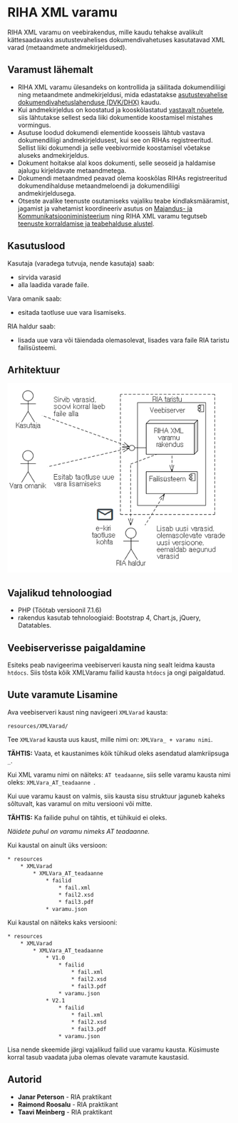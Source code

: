# RIHA XML varamu

RIHA XML varamu on veebirakendus, mille kaudu tehakse avalikult kättesaadavaks asutustevahelises dokumendivahetuses kasutatavad XML varad (metaandmete andmekirjeldused).

## Varamust lähemalt

- RIHA XML varamu ülesandeks on kontrollida ja säilitada dokumendiliigi ning metaandmete andmekirjeldusi, mida edastatakse [asutustevahelise dokumendivahetuslahenduse (DVK/DHX)](https://www.ria.ee/ee/dokumendivahetus-dhx.html) kaudu.
- Kui andmekirjeldus on koostatud ja kooskõlastatud [vastavalt nõuetele](https://mkm.ee/sites/default/files/juhis_dokumendiliigi_xml_andmekirjelduse_koostamiseks.pdf), siis lähtutakse sellest seda liiki dokumentide koostamisel mistahes vormingus.
- Asutuse loodud dokumendi elementide koosseis lähtub vastava dokumendiliigi andmekirjeldusest, kui see on RIHAs registreeritud. Sellist liiki dokumendi ja selle veebivormide koostamisel võetakse aluseks andmekirjeldus.
- Dokument hoitakse alal koos dokumenti, selle seoseid ja haldamise ajalugu kirjeldavate metaandmetega.
- Dokumendi metaandmed peavad olema kooskõlas RIHAs registreeritud dokumendihalduse metaandmeloendi ja dokumendiliigi andmekirjeldusega.
- Otseste avalike teenuste osutamiseks vajaliku teabe kindlaksmääramist, jagamist ja vahetamist koordineeriv asutus on [Majandus- ja Kommunikatsiooniministeerium](https://www.mkm.ee/et/tegevused-eesmargid/infouhiskond/dokumendihaldusest-infohalduseni) ning RIHA XML varamu tegutseb [teenuste korraldamise ja teabehalduse alustel](https://www.riigiteataja.ee/akt/131052017007?leiaKehtiv).

## Kasutuslood

Kasutaja (varadega tutvuja, nende kasutaja) saab:

- sirvida varasid
- alla laadida varade faile.

Vara omanik saab:

- esitada taotluse uue vara lisamiseks.

RIA haldur saab:

- lisada uue vara või täiendada olemasolevat, lisades vara faile RIA taristu failisüsteemi.

## Arhitektuur

![](docs/Architecture.PNG)

## Vajalikud tehnoloogiad

- PHP (Töötab versioonil 7.1.6)
- rakendus kasutab tehnoloogiaid: Bootstrap 4, Chart.js, jQuery, Datatables.

## Veebiserverisse paigaldamine

Esiteks peab navigeerima veebiserveri kausta ning sealt leidma kausta `htdocs`.
Siis tõsta kõik XMLVaramu failid kausta `htdocs` ja ongi paigaldatud.

## Uute varamute Lisamine

Ava veebiserveri kaust ning navigeeri `XMLVarad` kausta:

```
resources/XMLVarad/
```

Tee `XMLVarad` kausta uus kaust, mille nimi on: `XMLVara_ + varamu nimi`.

**TÄHTIS:** Vaata, et kaustanimes kõik tühikud oleks asendatud alamkriipsuga `_`.

Kui XML varamu nimi on näiteks: `AT teadaanne`, siis selle varamu kausta nimi oleks: `XMLVara_AT_teadaanne
`.

Kui uue varamu kaust on valmis, siis kausta sisu struktuur jaguneb kaheks sõltuvalt, kas varamul on mitu  versiooni või mitte.

**TÄHTIS:** Ka failide puhul on tähtis, et tühikuid ei oleks.

*Näidete puhul on varamu nimeks AT teadaanne.*

Kui kaustal on ainult üks versioon:

```
* resources
    * XMLVarad
        * XMLVara_AT_teadaanne
            * failid
                * fail.xml
                * fail2.xsd
                * fail3.pdf
            * varamu.json
```

Kui kaustal on näiteks kaks versiooni:

```
* resources
    * XMLVarad
        * XMLVara_AT_teadaanne
            * V1.0
                * failid
                    * fail.xml
                    * fail2.xsd
                    * fail3.pdf
                * varamu.json
            * V2.1
                * failid
                    * fail.xml
                    * fail2.xsd
                    * fail3.pdf
                * varamu.json
```

Lisa nende skeemide järgi vajalikud failid uue varamu kausta. Küsimuste korral tasub vaadata juba olemas olevate varamute kaustasid.

## Autorid

* **Janar Peterson** - RIA praktikant
* **Raimond Roosalu** - RIA praktikant
* **Taavi Meinberg** - RIA praktikant